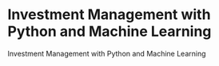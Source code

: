 # Investment Management with Python and Machine Learning
Investment Management with Python and Machine Learning
